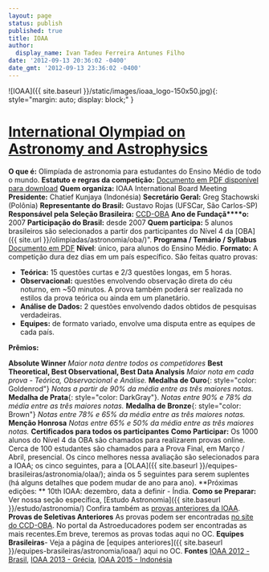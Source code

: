 ```yaml
---
layout: page
status: publish
published: true
title: IOAA
author:
  display_name: Ivan Tadeu Ferreira Antunes Filho
date: '2012-09-13 20:36:02 -0400'
date_gmt: '2012-09-13 23:36:02 -0400'
---
```



![IOAA]({{ site.baseurl }}/static/images/ioaa_logo-150x50.jpg){: style="margin: auto; display: block;" }

**[International Olympiad on Astronomy and Astrophysics](http://www.ioaa2013.gr/)**
============

**O que é:** Olimpíada de astronomia para estudantes do Ensino Médio de todo o mundo.
**Estatuto e regras da competição:**
[Documento em PDF disponível para download](http://www.ioaa2013.gr/index.php?option=com_rokdownloads&amp;view=file&amp;Itemid=117) 
**Quem organiza:** IOAA International Board Meeting
**Presidente:** Chatief Kunjaya (Indonésia)
**Secretário Geral:** Greg Stachowski (Polônia)
**Representante do Brasil:** Gustavo Rojas (UFSCar, São Carlos-SP)
**Responsável pela Seleção Brasileira:** [CCD-OBA](http://ccd-oba.org/)
**Ano de Fundaçã****o:** 2007
**Participação do Brasil:** desde 2007
**Quem participa:** 5 alunos brasileiros são selecionados a partir dos participantes do Nível 4 da [OBA]({{ site.url }}/olimpiadas/astronomia/oba/)".
**Programa / Temário / Syllabus**
[Documento em PDF](http://www.ioaa2012.ufrj.br/pdfs/IOAA-Syllabus.pdf)
**Nível**: único, para alunos do Ensino Médio.
**Formato:** A competição dura dez dias em um país específico. São feitas quatro provas:

+ **Teórica:** 15 questões curtas e 2/3 questões longas, em 5 horas. 
+ **Observacional:** questões envolvendo observação direta do céu noturno, em ~50 minutos. A prova também poderá ser realizada no estilos da prova teórica ou ainda em um planetário. 
+ **Análise de Dados:** 2 questões envolvendo dados obtidos de pesquisas verdadeiras. 
+ **Equipes:** de formato variado, envolve uma disputa entre as equipes de cada país. 

**Prêmios:**


**Absolute Winner**
_Maior nota dentre todos os competidores_
**Best Theoretical, Best Observational, Best Data Analysis**
_Maior nota em cada prova - Teórica, Observacional e Análise._
**Medalha de Ouro**{: style="color: Goldenrod"}
_Notas a partir de 90% da média entre as três maiores notas._
**Medalha de Prata**{: style="color: DarkGray"}.
_Notas entre 90% e 78% da média entre as três maiores notas._
**Medalha de Bronze**{: style="color: Brown"}
_Notas entre 78% e 65% da média entre as três maiores notas._
**Menção Honrosa**
_Notas entre 65% e 50% da média entre as três maiores notas._
**Certificados para todos os participantes**
**Como Participar:**
Os 1000 alunos do Nível 4 da OBA são chamados para realizarem provas online. Cerca de 100 estudantes são chamados para a Prova Final, em Março / Abril, presencial. Os cinco melhores nessa avaliação são selecionados para a IOAA; os cinco seguintes, para a [OLAA]({{ site.baseurl }}/equipes-brasileiras/astronomia/olaa/); ainda os 5 seguintes para serem suplentes (há alguns detalhes que podem mudar de ano para ano).
**Próximas edições: **
10th IOAA: dezembro, data a definir - Índia.
**Como se Preparar:**
Ver nossa seção específica, [Estudo Astronomia]({{ site.baseurl }}/estudo/astronomia/) Confira também as [provas anteriores da IOAA](http://www.ioaa2013.gr/index.php?option=com_rokdownloads&amp;view=folder&amp;Itemid=113&amp;lang=en).
**Provas de Seletivas Anteriores**
As provas podem ser encontradas [no site do CCD-OBA](http://ccd-oba.blogspot.com.br/). No portal da Astroeducadores podem ser encontradas as mais recentes.Em breve, teremos as provas todas aqui no OC.
**Equipes Brasileiras**-
Veja a página de [equipes anteriores]({{ site.baseurl }}/equipes-brasileiras/astronomia/ioaa/) aqui no OC.
**Fontes**
[IOAA 2012 - Brasil](http://www.ioaa2012.ufrj.br/), [IOAA 2013 - Grécia](http://www.ioaa2013.gr/), [IOAA 2015 - Indonésia](http://ioaa2015.org/index.php/site/index?view=home)

